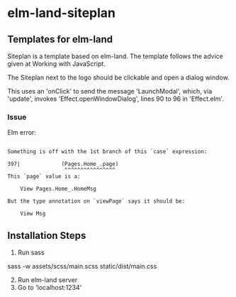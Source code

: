 # elm-land-siteplan
## Templates for elm-land

Siteplan is a template based on elm-land. The template follows the advice given at Working with JavaScript.

The Siteplan next to the logo should be clickable and open a dialog window.

This uses an 'onClick' to send the message 'LaunchModal', which, via 'update', invokes 'Effect.openWindowDialog', lines 90 to 96 in 'Effect.elm'.

### Issue

Elm error:


```-- TYPE MISMATCH ---------------------------------------- .elm-land/src/Main.elm

Something is off with the 1st branch of this `case` expression:

397|             (Pages.Home_.page)
                  ^^^^^^^^^^^^^^^^
This `page` value is a:

    View Pages.Home_.HomeMsg

But the type annotation on `viewPage` says it should be:

    View Msg
```

## Installation Steps

1. Run sass

sass -w assets/scss/main.scss static/dist/main.css

2. Run elm-land server
3. Go to 'localhost:1234'
